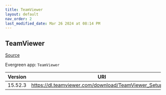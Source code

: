 ```yaml
---
title: TeamViewer
layout: default
nav_order: 2
last_modified_date: Mar 26 2024 at 08:14 PM
---
```


## TeamViewer

[Source](https://www.teamviewer.com/)

Evergreen app: `TeamViewer`

| Version | URI                                                     |
| ------- | ------------------------------------------------------- |
| 15.52.3 | https://dl.teamviewer.com/download/TeamViewer_Setup.exe |
